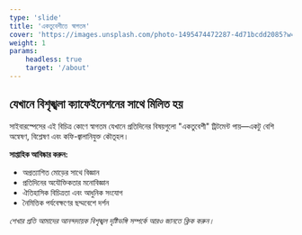 ```yaml
---
type: 'slide'
title: 'একতুবেশীতে স্বাগতম'
cover: 'https://images.unsplash.com/photo-1495474472287-4d71bcdd2085?w=1200&h=600&fit=crop'
weight: 1
params:
    headless: true
    target: '/about'
---
```


## যেখানে বিশৃঙ্খলা ক্যাফেইনেশনের সাথে মিলিত হয়

সাইবারস্পেসের এই বিচিত্র কোণে স্বাগতম যেখানে প্রতিদিনের বিষয়গুলো "একতুবেশী" ট্রিটমেন্ট পায়—একটু বেশি অন্বেষণ, বিশ্লেষণ এবং কফি-জ্বালানিযুক্ত কৌতূহল।

**সাপ্তাহিক আবিষ্কার করুন:**
- অপ্রত্যাশিত মোড়ের সাথে বিজ্ঞান
- প্রতিদিনের অযৌক্তিকতার মনোবিজ্ঞান
- ঐতিহাসিক বিচিত্রতা এবং আধুনিক সংযোগ
- নৈমিত্তিক পর্যবেক্ষণের ছদ্মবেশে দর্শন

*শেখার প্রতি আমাদের আনন্দদায়ক বিশৃঙ্খল দৃষ্টিভঙ্গি সম্পর্কে আরও জানতে ক্লিক করুন।*